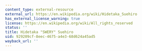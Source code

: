 ```yaml
---
content_type: external-resource
external_url: https://en.wikipedia.org/wiki/Hidetaka_Suehiro
has_external_license_warning: true
license: https://en.wikipedia.org/wiki/All_rights_reserved
status: ''
title: Hidetaka "SWERY" Suehiro
uid: 929209cf-8eec-4675-a4e3-68d624a45ad5
wayback_url: ''
---
```

